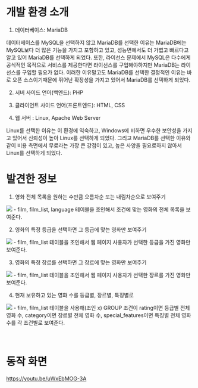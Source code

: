 # 개발 환경 소개
1. 데이터베이스: MariaDB


데이터베이스를 MySQL을 선택하지 않고 MariaDB를 선택한 이유는 MariaDB에는 MySQL보다 더 많은 기능을 가지고 포함하고 있고, 성능면에서도 더 가볍고 빠르다고 알고 있어 MariaDB를 선택하게 되었다. 또한, 라이선스 문제에서 MySQL은 다수에게 공식적인 목적으로 서비스를 제공한다면 라이선스를 구입해야하지만 MariaDB는 라이선스를 구입할 필요가 없다. 이러한 이유말고도 MariaDB를 선택한 결정적인 이유는 바로 오픈 소스이기때문에 뛰어난 확장성을 가지고 있어서 MariaDB를 선택하게 되었다.

2. 서버 사이드 언어(백엔드): PHP

3. 클라이언트 사이드 언어(프론트엔드): HTML, CSS

4. 웹 서버 : Linux, Apache Web Server


Linux를 선택한 이유는 이 환경에 익숙하고, Windows에 비하면 우수한 보안성을 가지고 있어서 신뢰성이 높아 Linux를 선택하게 되었다. 그리고 MariaDB를 선택한 이유와 같이 비용 측면에서 무료라는 가장 큰 강점이 있고, 높은 사양을 필요로하지 않아서 Linux를 선택하게 되었다.
　
 　
# 발견한 정보
1. 영화 전체 목록을 원하는 수만큼 오름차순 또는 내림차순으로 보여주기
<img src="https://user-images.githubusercontent.com/53859836/97813119-70b75780-1cc9-11eb-9abd-508ffb8d84ea.PNG">
- film, film_list, language 테이블을 조인해서 조건에 맞는 영화의 전체 목록을 보여준다.
　　　　　
     　　　　


2. 영화의 특정 등급을 선택하면 그 등급에 맞는 영화만 보여주기
<img src="https://user-images.githubusercontent.com/53859836/97813120-70b75780-1cc9-11eb-85f4-f247f98b917c.PNG">
- film, film_list 테이블을 조인해서 웹 페이지 사용자가 선택한 등급을 가진 영화만 보여준다.
　　　　　
     　　　　



3. 영화의 특정 장르를 선택하면 그 장르에 맞는 영화만 보여주기
<img src="https://user-images.githubusercontent.com/53859836/97813122-714fee00-1cc9-11eb-8ee7-cacfad99611e.PNG">
- film, film_list 테이블을 조인해서 웹 페이지 사용자가 선택한 장르를 가진 영화만 보여준다.
　　　　　
     　　　　



4. 현재 보유하고 있는 영화 수를 등급별, 장르별, 특징별로 
<img src="https://user-images.githubusercontent.com/53859836/97813118-6f862a80-1cc9-11eb-9820-4cf963125aac.PNG">
- film, film_list 테이블을 사용해(조인 x) GROUP 조건이 rating이면 등급별 전체 영화 수, category이면 장르별 전체 영화 수, special_features이면 특징별 전체 영화 수를 각 조건별로 보여준다.

　
　
 
# 동작 화면
https://youtu.be/uWxEbMOG-3A
